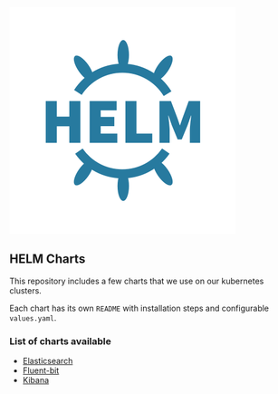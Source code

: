 

![HELM Charts](assets/images/helm.png)

## HELM Charts

This repository includes a few charts that we use on our kubernetes clusters.

Each chart has its own `README` with installation steps and configurable `values.yaml`.

### List of charts available

- [Elasticsearch](https://github.com/gofynd/helm-charts/tree/master/elasticsearch)
- [Fluent-bit](https://github.com/gofynd/helm-charts/tree/master/fluent-bit)
- [Kibana](https://github.com/gofynd/helm-charts/tree/master/kibana)

